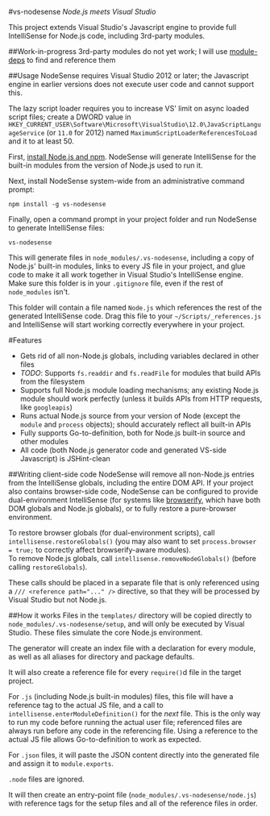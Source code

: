 #vs-nodesense
_Node.js meets Visual Studio_

This project extends Visual Studio's Javascript engine to provide full IntelliSense for Node.js code, including 3rd-party modules.

##Work-in-progress
3rd-party modules do not yet work; I will use [module-deps](https://github.com/substack/module-deps) to find and reference them

##Usage
NodeSense requires Visual Studio 2012 or later; the Javascript engine in earlier versions does not execute user code and cannot support this.

The lazy script loader requires you to increase VS' limit on async loaded script files; create a DWORD value in `HKEY_CURRENT_USER\Software\Microsoft\VisualStudio\12.0\JavaScriptLanguageService` (or `11.0` for 2012) named `MaximumScriptLoaderReferencesToLoad` and it to at least 50.

First, [install Node.js and npm](http://nodejs.org).  NodeSense will generate IntelliSense for the built-in modules from the version of Node.js used to run it.

Next, install NodeSense system-wide from an administrative command prompt:

```
npm install -g vs-nodesense
```

Finally, open a command prompt in your project folder and run NodeSense to generate IntelliSense files:

```
vs-nodesense
```

This will generate files in `node_modules/.vs-nodesense`, including a copy of Node.js' built-in modules, links to every JS file in your project, and glue code to make it all work together in Visual Studio's IntelliSense engine.
Make sure this folder is in your `.gitignore` file, even if the rest of `node_modules` isn't.

This folder will contain a file named `Node.js` which references the rest of the generated IntelliSense code.  Drag this file to your `~/Scripts/_references.js` and IntelliSense will start working correctly everywhere in your project.

#Features

 - Gets rid of all non-Node.js globals, including variables declared in other files
 - _TODO_: Supports `fs.readdir` and `fs.readFile` for modules that build APIs from the filesystem
 - Supports full Node.js module loading mechanisms; any existing Node.js module should work perfectly (unless it builds APIs from HTTP requests, like `googleapis`)
 - Runs actual Node.js source from your version of Node (except the `module` and `process` objects); should accurately reflect all built-in APIs
 - Fully supports Go-to-definition, both for Node.js built-in source and other modules
 - All code (both Node.js generator code and generated VS-side Javascript) is JSHint-clean

##Writing client-side code
NodeSense will remove all non-Node.js entries from the IntelliSense globals, including the entire DOM API.  If your project also contains browser-side code, NodeSense can be configured to provide dual-environment IntelliSense (for systems like [browserify](http://browserify.org/), which have both DOM globals and Node.js globals), or to fully restore a pure-browser environment.

To restore browser globals (for dual-environment scripts), call `intellisense.restoreGlobals()`  (you may also want to set `process.browser = true;` to correctly affect browserify-aware modules).  
To remove Node.js globals, call `intellisense.removeNodeGlobals()` (before calling `restoreGlobals`).

These calls should be placed in a separate file that is only referenced using a `/// <reference path="..." />` directive, so that they will be processed by Visual Studio but not Node.js.

##How it works
Files in the `templates/` directory will be copied directly to `node_modules/.vs-nodesense/setup`, and will only be executed by Visual Studio.  These files simulate the core Node.js environment.

The generator will create an index file with a declaration for every module, as well as all aliases for directory and package defaults.

It will also create a reference file for every `require()`d file in the target project. 

For `.js` (including Node.js built-in modules) files, this file will have a reference tag to the actual JS file, and a call to `intellisense.enterModuleDefinition()` for the _next_ file.  This is the only way to run my code before running the actual user file; referenced files are always run before any code in the referencing file.  Using a reference to the actual JS file allows Go-to-definition to work as expected.

For `.json` files, it will paste the JSON content directly into the generated file and assign it to `module.exports`.

`.node` files are ignored.

It will then create an entry-point file (`node_modules/.vs-nodesense/node.js`) with reference tags for the setup files and all of the reference files in order.